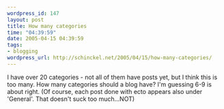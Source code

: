 ```yaml
--- 
wordpress_id: 147
layout: post
title: How many categories
time: "04:39:59"
date: 2005-04-15 04:39:59
tags: 
- blogging
wordpress_url: http://schinckel.net/2005/04/15/how-many-categories/
---
```

I have over 20 categories - not all of them have posts yet, but I think this is too many. How many categories should a blog have? I'm guessing 6-9 is about right. (Of course, each post done with ecto appears also under 'General'. That doesn't suck too much...NOT) 
